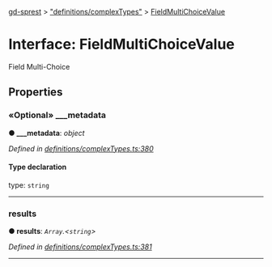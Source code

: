 [gd-sprest](../README.md) > ["definitions/complexTypes"](../modules/_definitions_complextypes_.md) > [FieldMultiChoiceValue](../interfaces/_definitions_complextypes_.fieldmultichoicevalue.md)



# Interface: FieldMultiChoiceValue


Field Multi-Choice


## Properties
<a id="___metadata"></a>

### «Optional» ___metadata

**●  ___metadata**:  *object* 

*Defined in [definitions/complexTypes.ts:380](https://github.com/gunjandatta/sprest/blob/3de79f1/src/definitions/complexTypes.ts#L380)*


#### Type declaration


type: `string`






___

<a id="results"></a>

###  results

**●  results**:  *`Array`.<`string`>* 

*Defined in [definitions/complexTypes.ts:381](https://github.com/gunjandatta/sprest/blob/3de79f1/src/definitions/complexTypes.ts#L381)*





___


